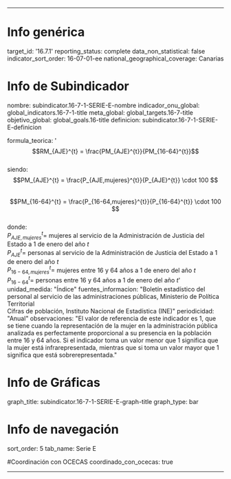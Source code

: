 ---

# Info genérica
target_id: '16.7.1'
reporting_status: complete
data_non_statistical: false
indicator_sort_order: 16-07-01-ee
national_geographical_coverage: Canarias

# Info de Subindicador
nombre: subindicator.16-7-1-SERIE-E-nombre
indicador_onu_global: global_indicators.16-7-1-title
meta_global: global_targets.16-7-title
objetivo_global: global_goals.16-title
definicion: subindicator.16-7-1-SERIE-E-definicion

formula_teorica: '$$RM_{AJE}^{t} = \frac{PM_{AJE}^{t}}{PM_{16-64}^{t}}$$ <br>
siendo: <br>
$$PM_{AJE}^{t} = \frac{P_{AJE,mujeres}^{t}}{P_{AJE}^{t}} \cdot 100 $$<br>
$$PM_{16-64}^{t} = \frac{P_{16-64,mujeres}^{t}}{P_{16-64}^{t}} \cdot 100 $$<br>
donde: <br>
$P_{AJE,mujeres}^{t} =$ mujeres al servicio de la Administración de Justicia del Estado a 1 de enero del año $t$<br>
$P_{AJE}^{t} =$ personas al servicio de la Administración de Justicia del Estado a 1 de enero del año $t$<br>
$P_{16-64,mujeres}^{t} =$ mujeres entre 16 y 64 años a 1 de enero del año $t$<br>
$P_{16-64}^{t} =$ personas entre 16 y 64 años a 1 de enero del año $t$'
unidad_medida: "Índice"
fuentes_informacion: "Boletín estadístico del personal al servicio de las administraciones públicas, Ministerio de Política Territorial <br>
Cifras de población, Instituto Nacional de Estadística (INE)"
periodicidad: "Anual"
observaciones: "El valor de referencia de este indicador es 1, que se tiene cuando la representación de la mujer en la administración pública analizada es perfectamente proporcional a su presencia en la población entre 16 y 64 años. Si el indicador toma un valor menor que 1 significa que la mujer está infrarepresentada, mientras que si toma un valor mayor que 1 significa que está sobrerepresentada."

# Info de Gráficas
graph_title: subindicator.16-7-1-SERIE-E-graph-title
graph_type: bar

# Info de navegación
sort_order: 5
tab_name: Serie E

#Coordinación con OCECAS
coordinado_con_ocecas: true

---